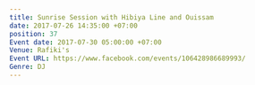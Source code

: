 ```yaml
---
title: Sunrise Session with Hibiya Line and Ouissam
date: 2017-07-26 14:35:00 +07:00
position: 37
Event date: 2017-07-30 05:00:00 +07:00
Venue: Rafiki's
Event URL: https://www.facebook.com/events/106428986689993/
Genre: DJ
---
```


